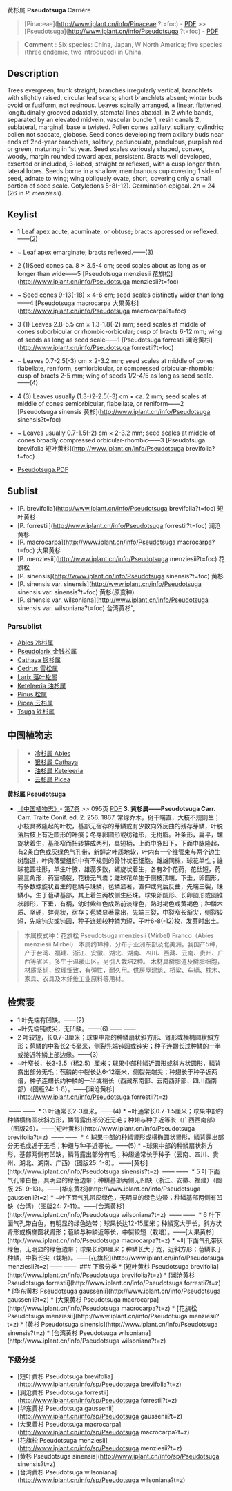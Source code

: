 黄杉属 **Pseudotsuga** Carrière

> [Pinaceae](http://www.iplant.cn/info/Pinaceae ?t=foc) - [PDF](http://iplant.cn/foc/pdf/Pinaceae.pdf) >> [Pseudotsuga](http://www.iplant.cn/info/Pseudotsuga ?t=foc) - [PDF](http://www.iplant.cn/foc/pdf/Pseudotsuga.pdf)

> **Comment** : 
> Six species: China, Japan, W North America; five species (three endemic, two introduced) in China.

## Description

Trees evergreen; trunk straight; branches irregularly vertical; branchlets with slightly raised, circular leaf scars; short branchlets absent; winter buds ovoid or fusiform, not resinous. Leaves spirally arranged, ±  linear, flattened, longitudinally grooved adaxially, stomatal lines abaxial, in 2 white bands, separated by an elevated midvein, vascular bundle 1, resin canals 2, sublateral, marginal, base ±  twisted. Pollen cones axillary, solitary, cylindric; pollen not saccate, globose. Seed cones developing from axillary buds near ends of 2nd-year branchlets, solitary, pedunculate, pendulous, purplish red or green, maturing in 1st year. Seed scales variously shaped, convex, woody, margin rounded toward apex, persistent. Bracts well developed, exserted or included, 3-lobed, straight or reflexed, with a cusp longer than lateral lobes. Seeds borne in a shallow, membranous cup covering 1 side of seed, adnate to wing; wing obliquely ovate, short, covering only a small portion of seed scale. Cotyledons 5-8(-12). Germination epigeal. 2*n* = 24 (26 in *P. menziesii*).

## Keylist
* 1 Leaf apex acute, acuminate, or obtuse; bracts appressed or reflexed.——(2)
* ~ Leaf apex emarginate; bracts reflexed.——(3)
* 2 (1)Seed cones ca. 8 × 3.5-4 cm; seed scales about as long as or longer than wide——5  [Pseudotsuga menziesii 花旗松](http://www.iplant.cn/info/Pseudotsuga menziesii?t=foc)
* ~ Seed cones 9-13(-18) × 4-6 cm; seed scales distinctly wider than long——4  [Pseudotsuga macrocarpa 大果黄杉](http://www.iplant.cn/info/Pseudotsuga macrocarpa?t=foc)
* 3 (1) Leaves 2.8-5.5 cm × 1.3-1.8(-2) mm; seed scales at middle of cones suborbicular or rhombic-orbicular; cusp of bracts 6-12 mm; wing of seeds as long as seed scale——1  [Pseudotsuga forrestii 澜沧黄杉](http://www.iplant.cn/info/Pseudotsuga forrestii?t=foc)
* ~ Leaves 0.7-2.5(-3) cm × 2-3.2 mm; seed scales at middle of cones flabellate, reniform, semiorbicular, or compressed orbicular-rhombic; cusp of bracts 2-5 mm; wing of seeds 1/2-4/5 as long as seed scale.——(4)
* 4 (3) Leaves usually (1.3-)2-2.5(-3) cm × ca. 2 mm; seed scales at middle of cones semiorbicular, flabellate, or reniform——2  [Pseudotsuga sinensis 黄杉](http://www.iplant.cn/info/Pseudotsuga sinensis?t=foc)
* ~ Leaves usually 0.7-1.5(-2) cm × 2-3.2 mm; seed scales at middle of cones broadly compressed orbicular-rhombic——3  [Pseudotsuga brevifolia 短叶黄杉](http://www.iplant.cn/info/Pseudotsuga brevifolia?t=foc)

* [Pseudotsuga.PDF](http://iplant.cn/foc/pdf/Pseudotsuga.pdf)

## Sublist

* [P.  brevifolia](http://www.iplant.cn/info/Pseudotsuga brevifolia?t=foc)
 短叶黄杉
* [P.  forrestii](http://www.iplant.cn/info/Pseudotsuga forrestii?t=foc)
 澜沧黄杉
* [P.  macrocarpa](http://www.iplant.cn/info/Pseudotsuga macrocarpa?t=foc)
 大果黄杉
* [P.  menziesii](http://www.iplant.cn/info/Pseudotsuga menziesii?t=foc)
 花旗松
* [P.  sinensis](http://www.iplant.cn/info/Pseudotsuga sinensis?t=foc)
 黄杉
* [P.  sinensis var. sinensis](http://www.iplant.cn/info/Pseudotsuga sinensis var. sinensis?t=foc)
 黄杉(原变种)
* [P.  sinensis var. wilsoniana](http://www.iplant.cn/info/Pseudotsuga sinensis var. wilsoniana?t=foc) 台湾黄杉",

### Parsublist

* [Abies  冷杉属](Abies-冷杉属.md)
* [Pseudolarix  金钱松属](http://www.iplant.cn/info/Pseudolarix?t=foc)
* [Cathaya  银杉属](http://www.iplant.cn/info/Cathaya?t=foc)
* [Cedrus  雪松属](http://www.iplant.cn/info/Cedrus?t=foc)
* [Larix  落叶松属](http://www.iplant.cn/info/Larix?t=foc)
* [Keteleeria  油杉属](http://www.iplant.cn/info/Keteleeria?t=foc)
* [Pinus  松属](http://www.iplant.cn/info/Pinus?t=foc)
* [Picea  云杉属](http://www.iplant.cn/info/Picea?t=foc)
* [Tsuga  铁杉属](http://www.iplant.cn/info/Tsuga?t=foc)

## 中国植物志

> * [冷杉属  Abies](Abies-冷杉属.md)
> * [银杉属  Cathaya](Cathaya-银杉属.md)
> * [油杉属  Keteleeria](http://www.iplant.cn/info/Keteleeria?t=z)
> * [云杉属  Picea](http://www.iplant.cn/info/Picea?t=z)

**黄杉属 Pseudotsuga**

* [《中国植物志》](http://www.iplant.cn/frps)- [第7卷](http://www.iplant.cn/frps/vol/7) >> 095页 [PDF](http://www.iplant.cn/frps/pdf/7/095y.pdf)
**3. 黄杉属——Pseudotsuga Carr.**
Carr. Traite Conif. ed. 2. 256. 1867.
常绿乔木，树干端直，大枝不规则生；小枝具微隆起的叶枕，基部无宿存的芽鳞或有少数向外反曲的残存芽鳞，叶脱落后枝上有近圆形的叶痕；冬芽卵圆形或纺锤形，无树脂。叶条形，扁平，螺旋状着生，基部窄而扭转排成两列，具短柄，上面中脉凹下，下面中脉隆起，有2条白色或灰绿色气孔带，新鲜之叶质地软，叶内有一个维管束与两个边生树脂道，叶肉薄壁组织中有不规则的骨针状石细胞。雌雄同株，球花单性；雄球花圆柱形，单生叶腋，雄蕊多数，螺旋状着生，各有2个花药，花丝短，药隔三角形，药室横裂，花粉无气囊；雌球花单生于侧枝顶端，下垂，卵圆形，有多数螺旋状着生的苞鳞与珠鳞，苞鳞显著，直伸或向后反曲，先端三裂，珠鳞小，生于苞磷基部，其上着生两枚侧生胚珠。球果卵圆形、长卵圆形或圆锥状卵形，下垂，有柄，幼时紫红色成熟前淡绿色，熟时褐色或黄褐色；种鳞木质、坚硬，蚌壳状，宿存；苞鳞显著露出，先端三裂，中裂窄长渐尖，侧裂较短，先端钝尖或钝圆，种子连翅较种鳞为短，子叶6-8(-12)枚，发芽时出土。

> 本属模式种：花旗松 Pseudotsuga menziesii (Mirbel) Franco（Abies menziesii Mirbel）
本属约18种，分布于亚洲东部及北美洲。我国产5种，产于台湾、福建、浙江、安徽、湖北、湖南、四川、西藏、云南、贵州、广西等省区，多生于温暖山区。另引人栽培2种。
木材具树脂道及树脂细胞，材质坚韧，纹理细致，有弹性，耐久用。供房屋建筑、桥梁、车辆、枕木、家具、农具及木纤维工业原料等用材。

## 检索表
* 1 叶先端有凹缺。——(2)
* ~叶先端钝或尖，无凹缺。——(6)</td></tr><tr><td>&nbsp;——&nbsp;——&nbsp;</td></tr>
* 2 叶较短，长0.7-3厘米；球果中部的种鳞扇状斜方形、肾形或横椭圆状斜方形；苞鳞的中裂长2-5毫米，侧裂先端钝圆或钝尖；种子连翅长过种鳞的一半或接近种鳞上部边缘。——(3)
* ~叶窄长，长3-3.5（稀2.5）厘米；球果中部种鳞近圆形或斜方状圆形，鳞背露出部分无毛；苞鳞的中裂长达6-12毫米，侧裂先端尖；种翅长于种子近两倍，种子连翅长约种鳞的一半或稍长（西藏东南部、云南西非部、四川西南部）（图版24: 1-6）。——[澜沧黄杉](http://www.iplant.cn/info/Pseudotsuga forrestii?t=z)
</td></tr><tr><td>&nbsp;——&nbsp;——&nbsp;</td></tr>
* 3 叶通常长2-3厘米。——(4)
* ~叶通常长0.7-1.5厘米；球果中部的种鳞横椭圆状斜方形，鳞背露出部分近无毛；种翅与种子近等长（广西西南部）（图版26）。——[短叶黄杉](http://www.iplant.cn/info/Pseudotsuga brevifolia?t=z)
</td></tr><tr><td>&nbsp;——&nbsp;——&nbsp;</td></tr>
* 4 球果中部的种鳞肾形或横椭圆状肾形，鳞背露出部分无毛或近于无毛；种翅与种子近等长。——(5)
* ~球果中部的种鳞扇状斜方形，基部两侧有凹缺，鳞背露出部分有毛；种翅通常长于种子（云南、四川、贵州、湖北、湖南、广西）（图版25: 1-8）。 ——[黄杉](http://www.iplant.cn/info/Pseudotsuga sinensis?t=z)
</td></tr><tr><td>&nbsp;——&nbsp;——&nbsp;</td></tr>
* 5 叶下面气孔带白色，具明显的绿色边带；种鳞基部两侧无凹缺（浙江、安徽、福建）（图版 25: 9-13）。——[华东黄杉](http://www.iplant.cn/info/Pseudotsuga gaussenii?t=z)
* ~叶下面气孔带灰绿色，无明显的绿色边带；种鳞基部两侧有凹缺（台湾）（图版24: 7-11）。——[台湾黄杉](http://www.iplant.cn/info/Pseudotsuga wilsoniana?t=z)
</td></tr><tr><td>&nbsp;——&nbsp;——&nbsp;</td></tr>
* 6 叶下面气孔带白色，有明显的绿色边带；球果长达12-15厘米；种鳞宽大于长，斜方状肾形或横椭圆状肾形；苞鳞与种鳞近等长，中裂较短（栽培）。——[大果黄杉](http://www.iplant.cn/info/Pseudotsuga macrocarpa?t=z)
* ~叶下面气孔带灰绿色，无明显的绿色边带；球果长约8厘米；种鳞长大于宽，近斜方形；苞鳞长于种鳞，中裂长尖（栽培）。——[花旗松](http://www.iplant.cn/info/Pseudotsuga menziesii?t=z)</td></tr><tr><td>&nbsp;——&nbsp;——&nbsp;</td></tr>
### 下级分类
* [短叶黄杉  Pseudotsuga brevifolia](http://www.iplant.cn/info/Pseudotsuga brevifolia?t=z)
* [澜沧黄杉  Pseudotsuga forrestii](http://www.iplant.cn/info/Pseudotsuga forrestii?t=z)
* [华东黄杉  Pseudotsuga gaussenii](http://www.iplant.cn/info/Pseudotsuga gaussenii?t=z)
* [大果黄杉  Pseudotsuga macrocarpa](http://www.iplant.cn/info/Pseudotsuga macrocarpa?t=z)
* [花旗松  Pseudotsuga menziesii](http://www.iplant.cn/info/Pseudotsuga menziesii?t=z)
* [黄杉  Pseudotsuga sinensis](http://www.iplant.cn/info/Pseudotsuga sinensis?t=z)
* [台湾黄杉  Pseudotsuga wilsoniana](http://www.iplant.cn/info/Pseudotsuga wilsoniana?t=z)

### 下级分类
* [短叶黄杉  Pseudotsuga brevifolia](http://www.iplant.cn/info/sp/Pseudotsuga brevifolia?t=z)
* [澜沧黄杉  Pseudotsuga forrestii](http://www.iplant.cn/info/sp/Pseudotsuga forrestii?t=z)
* [华东黄杉  Pseudotsuga gaussenii](http://www.iplant.cn/info/sp/Pseudotsuga gaussenii?t=z)
* [大果黄杉  Pseudotsuga macrocarpa](http://www.iplant.cn/info/sp/Pseudotsuga macrocarpa?t=z)
* [花旗松  Pseudotsuga menziesii](http://www.iplant.cn/info/sp/Pseudotsuga menziesii?t=z)
* [黄杉  Pseudotsuga sinensis](http://www.iplant.cn/info/sp/Pseudotsuga sinensis?t=z)
* [台湾黄杉  Pseudotsuga wilsoniana](http://www.iplant.cn/info/sp/Pseudotsuga wilsoniana?t=z)

